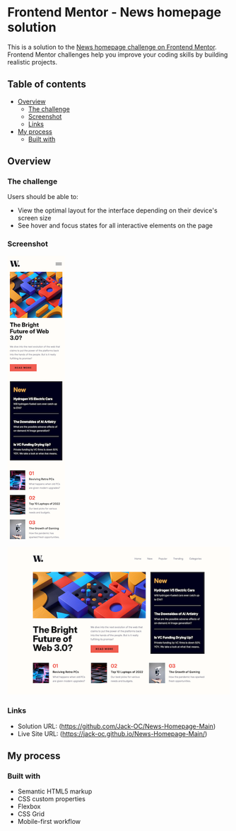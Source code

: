 # Frontend Mentor - News homepage solution

This is a solution to the [News homepage challenge on Frontend Mentor](https://www.frontendmentor.io/challenges/news-homepage-H6SWTa1MFl). Frontend Mentor challenges help you improve your coding skills by building realistic projects. 

## Table of contents

- [Overview](#overview)
  - [The challenge](#the-challenge)
  - [Screenshot](#screenshot)
  - [Links](#links)
- [My process](#my-process)
  - [Built with](#built-with)


## Overview

### The challenge

Users should be able to:

- View the optimal layout for the interface depending on their device's screen size
- See hover and focus states for all interactive elements on the page

### Screenshot

![Mobile-View](./screenshots/Mobile-View.png)

![Desktop-View](./screenshots/Desktop-View.png)


### Links

- Solution URL: (https://github.com/Jack-OC/News-Homepage-Main)
- Live Site URL: (https://jack-oc.github.io/News-Homepage-Main/)

## My process

### Built with

- Semantic HTML5 markup
- CSS custom properties
- Flexbox
- CSS Grid
- Mobile-first workflow
